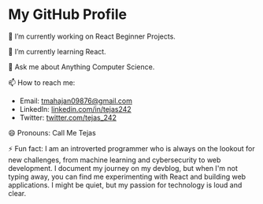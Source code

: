 # My GitHub Profile

🔭 I’m currently working on React Beginner Projects.

🌱 I’m currently learning React.

<!--👯 I’m looking to collaborate on [projects you're interested in collaborating on].

🤔 I’m looking for help with [specific areas you need help with].

💡 I've recently contributed to open-source projects such as [open-source projects you've contributed to].-->

💬 Ask me about Anything Computer Science.

📫 How to reach me:
- Email: [tmahajan09876@gmail.com](mailto:tmahajan09876@gmail.com)
- LinkedIn: [linkedin.com/in/tejas242](https://linkedin.com/in/tejas242)
- Twitter: [twitter.com/tejas_242](twitter.com/tejas_242)

😄 Pronouns: Call Me Tejas

⚡ Fun fact: I am an introverted programmer who is always on the lookout for new challenges, from machine learning and cybersecurity to web development. I document my journey on my devblog, but when I'm not typing away, you can find me experimenting with React and building web applications. I might be quiet, but my passion for technology is loud and clear.

